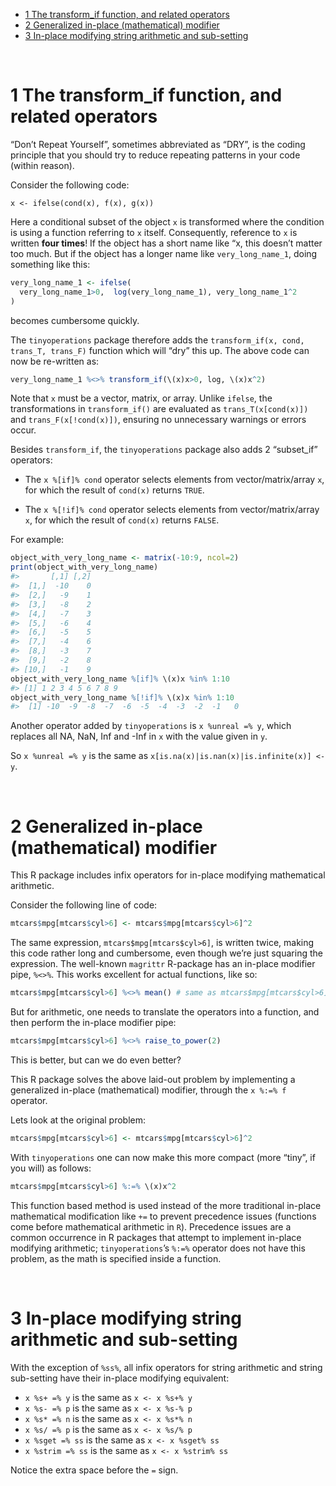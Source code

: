 
- [1 The transform_if function, and related
  operators](#1-the-transform_if-function-and-related-operators)
- [2 Generalized in-place (mathematical)
  modifier](#2-generalized-in-place-mathematical-modifier)
- [3 In-place modifying string arithmetic and
  sub-setting](#3-in-place-modifying-string-arithmetic-and-sub-setting)

<!-- README.md is generated from README.Rmd. Please edit that file -->

 

# 1 The transform_if function, and related operators

“Don’t Repeat Yourself”, sometimes abbreviated as “DRY”, is the coding
principle that you should try to reduce repeating patterns in your code
(within reason).

Consider the following code:

`x <- ifelse(cond(x), f(x), g(x))`

Here a conditional subset of the object `x` is transformed where the
condition is using a function referring to `x` itself. Consequently,
reference to `x` is written **four times**! If the object has a short
name like “x, this doesn’t matter too much. But if the object has a
longer name like `very_long_name_1`, doing something like this:

``` r
very_long_name_1 <- ifelse(
  very_long_name_1>0,  log(very_long_name_1), very_long_name_1^2
)
```

becomes cumbersome quickly.

The `tinyoperations` package therefore adds the
`transform_if(x, cond, trans_T, trans_F)` function which will “dry” this
up. The above code can now be re-written as:

``` r
very_long_name_1 %<>% transform_if(\(x)x>0, log, \(x)x^2)
```

Note that `x` must be a vector, matrix, or array. Unlike `ifelse`, the
transformations in `transform_if()` are evaluated as
`trans_T(x[cond(x)])` and `trans_F(x[!cond(x)])`, ensuring no
unnecessary warnings or errors occur.

Besides `transform_if`, the `tinyoperations` package also adds 2
“subset_if” operators:

- The `x %[if]% cond` operator selects elements from vector/matrix/array
  `x`, for which the result of `cond(x)` returns `TRUE`.

- The `x %[!if]% cond` operator selects elements from
  vector/matrix/array `x`, for which the result of `cond(x)` returns
  `FALSE`.

For example:

``` r
object_with_very_long_name <- matrix(-10:9, ncol=2)
print(object_with_very_long_name)
#>       [,1] [,2]
#>  [1,]  -10    0
#>  [2,]   -9    1
#>  [3,]   -8    2
#>  [4,]   -7    3
#>  [5,]   -6    4
#>  [6,]   -5    5
#>  [7,]   -4    6
#>  [8,]   -3    7
#>  [9,]   -2    8
#> [10,]   -1    9
object_with_very_long_name %[if]% \(x)x %in% 1:10
#> [1] 1 2 3 4 5 6 7 8 9
object_with_very_long_name %[!if]% \(x)x %in% 1:10
#>  [1] -10  -9  -8  -7  -6  -5  -4  -3  -2  -1   0
```

Another operator added by `tinyoperations` is `x %unreal =% y`, which
replaces all NA, NaN, Inf and -Inf in `x` with the value given in `y`.

So `x %unreal =% y` is the same as
`x[is.na(x)|is.nan(x)|is.infinite(x)] <- y`.

 

# 2 Generalized in-place (mathematical) modifier

This R package includes infix operators for in-place modifying
mathematical arithmetic.

Consider the following line of code:

``` r
mtcars$mpg[mtcars$cyl>6] <- mtcars$mpg[mtcars$cyl>6]^2
```

The same expression, `mtcars$mpg[mtcars$cyl>6]`, is written twice,
making this code rather long and cumbersome, even though we’re just
squaring the expression. The well-known `magrittr` R-package has an
in-place modifier pipe, `%<>%`. This works excellent for actual
functions, like so:

``` r
mtcars$mpg[mtcars$cyl>6] %<>% mean() # same as mtcars$mpg[mtcars$cyl>6] <- mean(mtcars$mpg[mtcars$cyl>6])
```

But for arithmetic, one needs to translate the operators into a
function, and then perform the in-place modifier pipe:

``` r
mtcars$mpg[mtcars$cyl>6] %<>% raise_to_power(2)
```

This is better, but can we do even better?

This R package solves the above laid-out problem by implementing a
generalized in-place (mathematical) modifier, through the `x %:=% f`
operator.

Lets look at the original problem:

``` r
mtcars$mpg[mtcars$cyl>6] <- mtcars$mpg[mtcars$cyl>6]^2
```

With `tinyoperations` one can now make this more compact (more “tiny”,
if you will) as follows:

``` r
mtcars$mpg[mtcars$cyl>6] %:=% \(x)x^2
```

This function based method is used instead of the more traditional
in-place mathematical modification like `+=` to prevent precedence
issues (functions come before mathematical arithmetic in `R`).
Precedence issues are a common occurrence in R packages that attempt to
implement in-place modifying arithmetic; `tinyoperations`’s `%:=%`
operator does not have this problem, as the math is specified inside a
function.

 

# 3 In-place modifying string arithmetic and sub-setting

With the exception of `%ss%`, all infix operators for string arithmetic
and string sub-setting have their in-place modifying equivalent:

- `x %s+ =% y` is the same as `x <- x %s+% y`
- `x %s- =% p` is the same as `x <- x %s-% p`
- `x %s* =% n` is the same as `x <- x %s*% n`
- `x %s/ =% p` is the same as `x <- x %s/% p`
- `x %sget =% ss` is the same as `x <- x %sget% ss`
- `x %strim =% ss` is the same as `x <- x %strim% ss`

Notice the extra space before the `=` sign.

 
